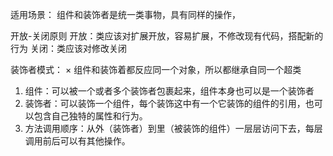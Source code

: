 适用场景：
组件和装饰者是统一类事物，具有同样的操作，



开放-关闭原则
开放：类应该对扩展开放，容易扩展，不修改现有代码，搭配新的行为
关闭：类应该对修改关闭

装饰者模式：
× 组件和装饰着都反应同一个对象，所以都继承自同一个超类
1. 组件：可以被一个或者多个装饰者包裹起来，组件本身也可以是一个装饰者
2. 装饰者：可以装饰一个组件，每个装饰这中有一个它装饰的组件的引用，也可以包含自己独特的属性和行为。
3. 方法调用顺序：从外（装饰者）到里（被装饰的组件）一层层访问下去，每层调用前后可以有其他操作。






